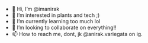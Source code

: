 - 👋 Hi, I’m @imanirak
- 👀 I’m interested in plants and tech ;)
- 🌱 I’m currently learning too much lol
- 💞️ I’m looking to collaborate on everything!!
- 📫 How to reach me, dont, jk @anirak.variegata on ig.

<!---
imanirak/imanirak is a ✨ special ✨ repository because its `README.md` (this file) appears on your GitHub profile.
You can click the Preview link to take a look at your changes.
--->
